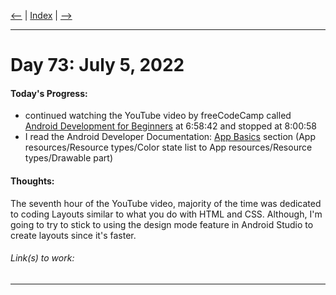 [<--](../Days/Day72.md) | [Index](../README.md) | [-->](../Days/Day74.md)
____
# Day 73: July 5, 2022
#### Today's Progress:
- continued watching the YouTube video by freeCodeCamp called [Android Development for Beginners](https://youtu.be/fis26HvvDII) at 6:58:42 and stopped at 8:00:58
- I read the Android Developer Documentation: [App Basics](https://developer.android.com/guide) section (App resources/Resource types/Color state list to App resources/Resource types/Drawable part)


#### Thoughts:
The seventh hour of the YouTube video, majority of the time was dedicated to  coding Layouts similar to what you do with HTML and CSS. Although, I'm going to try to stick to using the design mode feature in Android Studio to create layouts since it's faster.

###### Link(s) to work:

___
